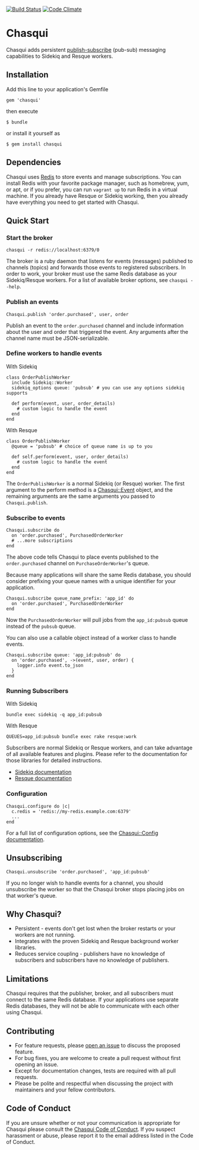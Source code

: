 [![Build Status](https://travis-ci.org/jbgo/chasqui.svg?branch=master)](https://travis-ci.org/jbgo/chasqui)
[![Code Climate](https://codeclimate.com/github/jbgo/chasqui/badges/gpa.svg)](https://codeclimate.com/github/jbgo/chasqui)

# Chasqui

Chasqui adds persistent
[publish-subscribe](https://en.wikipedia.org/wiki/Publish%E2%80%93subscribe_pattern)
(pub-sub) messaging capabilities to Sidekiq and Resque workers.

## Installation

Add this line to your application's Gemfile

    gem 'chasqui'

then execute

    $ bundle

or install it yourself as

    $ gem install chasqui

## Dependencies

Chasqui uses [Redis](http://redis.io/) to store events and manage
subscriptions. You can install Redis with your favorite package manager, such
as homebrew, yum, or apt, or if you prefer, you can run `vagrant up` to run
Redis in a virtual machine. If you already have Resque or Sidekiq working, then
you already have everything you need to get started with Chasqui.

## Quick Start

### Start the broker

    chasqui -r redis://localhost:6379/0

The broker is a ruby daemon that listens for events (messages) published to
channels (topics) and forwards those events to registered subscribers.  In
order to work, your broker must use the same Redis database as your
Sidekiq/Resque workers. For a list of available broker options, see `chasqui
--help`.

### Publish an events

    Chasqui.publish 'order.purchased', user, order

Publish an event to the `order.purchased` channel and include information
about the user and order that triggered the event. Any arguments after the
channel name must be JSON-serializable.

### Define workers to handle events

With Sidekiq

    class OrderPublishWorker
      include Sidekiq::Worker
      sidekiq_options queue: 'pubsub' # you can use any options sidekiq supports

      def perform(event, user, order_details)
        # custom logic to handle the event
      end
    end

With Resque

    class OrderPublishWorker
      @queue = 'pubsub' # choice of queue name is up to you

      def self.perform(event, user, order_details)
        # custom logic to handle the event
      end
    end

The `OrderPublishWorker` is a normal Sidekiq (or Resque) worker. The first
argument to the perform method is a [Chasqui::Event](#) object, and the
remaining arguments are the same arguments you passed to `Chasqui.publish`.

### Subscribe to events

    Chasqui.subscribe do
      on 'order.purchased', PurchasedOrderWorker
      # ...more subscriptions
    end

The above code tells Chasqui to place events published to the `order.purchased`
channel on `PurchaseOrderWorker`'s queue.

Because many applications will share the same Redis database, you should
consider prefixing your queue names with a unique identifier for your
application.

    Chasqui.subscribe queue_name_prefix: 'app_id' do
      on 'order.purchased', PurchasedOrderWorker
    end

Now the `PurchasedOrderWorker` will pull jobs from the `app_id:pubsub` queue
instead of the `pubsub` queue.

You can also use a callable object instead of a worker class to handle events.

    Chasqui.subscribe queue: 'app_id:pubsub' do
      on 'order.purchased', ->(event, user, order) {
        logger.info event.to_json
      }
    end

### Running Subscribers

With Sidekiq

    bundle exec sidekiq -q app_id:pubsub

With Resque

    QUEUES=app_id:pubsub bundle exec rake resque:work

Subscribers are normal Sidekiq or Resque workers, and can take advantage of all
available features and plugins.  Please refer to the documentation for those
libraries for detailed instructions.

* [Sidekiq documentation](https://github.com/mperham/sidekiq)
* [Resque documentation](https://github.com/resque/resque)

### Configuration

    Chasqui.configure do |c|
      c.redis = 'redis://my-redis.example.com:6379'
      ...
    end

For a full list of configuration options, see the
[Chasqui::Config documentation](#).

## Unsubscribing

    Chasqui.unsubscribe 'order.purchased', 'app_id:pubsub'

If you no longer wish to handle events for a channel, you should unsubscribe
the worker so that the Chasqui broker stops placing jobs on that worker's
queue.

## Why Chasqui?

* Persistent - events don't get lost when the broker restarts or your workers
  are not running.
* Integrates with the proven Sidekiq and Resque background worker libraries.
* Reduces service coupling - publishers have no knowledge of subscribers and
  subscribers have no knowledge of publishers.

## Limitations

Chasqui requires that the publisher, broker, and all subscribers must connect
to the same Redis database. If your applications use separate Redis databases,
they will not be able to communicate with each other using Chasqui.

## Contributing

* For feature requests, please [open an issue](https://github.com/jbgo/chasqui/issues/new)
  to discuss the proposed feature.
* For bug fixes, you are welcome to create a pull request without first opening
  an issue.
* Except for documentation changes, tests are required with all pull requests.
* Please be polite and respectful when discussing the project with maintainers
  and your fellow contributors.

## Code of Conduct

If you are unsure whether or not your communication is appropriate for Chasqui
please consult the [Chasqui Code of Conduct](code-of-conduct.md).  If you
suspect harassment or abuse, please report it to the email address listed in
the Code of Conduct.
